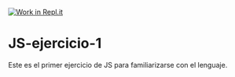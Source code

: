 [![Work in Repl.it](https://classroom.github.com/assets/work-in-replit-14baed9a392b3a25080506f3b7b6d57f295ec2978f6f33ec97e36a161684cbe9.svg)](https://classroom.github.com/online_ide?assignment_repo_id=4746877&assignment_repo_type=AssignmentRepo)
# JS-ejercicio-1
Este es el primer ejercicio de JS para familiarizarse con el lenguaje.
